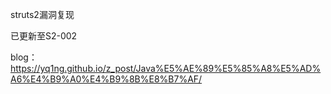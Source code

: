 struts2漏洞复现

已更新至S2-002

blog：https://yq1ng.github.io/z_post/Java%E5%AE%89%E5%85%A8%E5%AD%A6%E4%B9%A0%E4%B9%8B%E8%B7%AF/